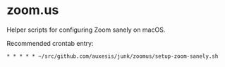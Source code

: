 # zoom.us

Helper scripts for configuring Zoom sanely on macOS.

Recommended crontab entry:

```
* * * * * ~/src/github.com/auxesis/junk/zoomus/setup-zoom-sanely.sh
```
